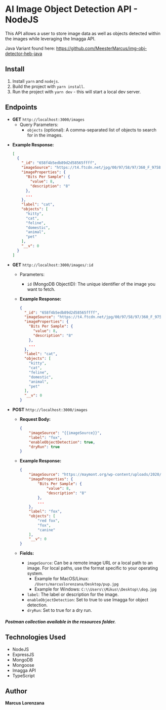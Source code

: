 # AI Image Object Detection API - NodeJS

This API allows a user to store image data as well as objects detected within the images while leveraging the Imagga
API.

Java Variant found here: https://github.com/MeesterMarcus/img-obj-detector-heb-java

## Install
1. Install `yarn` and `nodejs`.
2. Build the project with `yarn install`.
3. Run the project with `yarn dev` - this will start a local dev server.

## Endpoints
* **GET** `http://localhost:3000/images`
  - Query Parameters:
    - `objects` (optional): A comma-separated list of objects to search for in the images.

- **Example Response:**
  ```json
  [
    {
      "_id": "658f4b5edb89d2d58565ffff",
      "imageSource": "https://t4.ftcdn.net/jpg/00/97/58/97/360_F_97589769_t45CqXyzjz0KXwoBZT9PRaWGHRk5hQqQ.jpg",
      "imageProperties": {
        "Bits Per Sample": {
          "value": 8,
          "description": "8"
        },
        ...
      },
      "label": "cat",
      "objects": [
        "kitty",
        "cat",
        "feline",
        "domestic",
        "animal",
        "pet"
      ],
      "__v": 0
    }
  ]
  ```

* **GET** `http://localhost:3000/images/:id`
  - Parameters:
    - `id` (MongoDB ObjectID): The unique identifier of the image you want to fetch.

  - **Example Response:**
    ```json
    {
      "_id": "658f4b5edb89d2d58565ffff",
      "imageSource": "https://t4.ftcdn.net/jpg/00/97/58/97/360_F_97589769_t45CqXyzjz0KXwoBZT9PRaWGHRk5hQqQ.jpg",
      "imageProperties": {
        "Bits Per Sample": {
          "value": 8,
          "description": "8"
        },
        ...
      },
      "label": "cat",
      "objects": [
        "kitty",
        "cat",
        "feline",
        "domestic",
        "animal",
        "pet"
      ],
      "__v": 0
    }
    ```

* **POST** `http://localhost:3000/images`
  - **Request Body:**
    ```json
    {
        "imageSource": "{{imageSource}}",
        "label": "fox",
        "enableObjectDetection": true,
        "dryRun": true
    }
    ```

  - **Example Response:**
    ```json
    {
        "imageSource": "https://maymont.org/wp-content/uploads/2020/04/banner-red-fox.jpg",
        "imageProperties": {
            "Bits Per Sample": {
                "value": 8,
                "description": "8"
            },
            ...
        },
        "label": "fox",
        "objects": [
            "red fox",
            "fox",
            "canine"
        ],
        "__v": 0
    }
    ```

  - **Fields:**
    - `imageSource`: Can be a remote image URL or a local path to an image. For local paths, use the format specific to your operating system. 
      - Example for MacOS/Linux: `/Users/marcuslorenzana/Desktop/pup.jpg`
      - Example for Windows: `C:\\Users\\Mikus\\Desktop\\dog.jpg`
    - `label`: The label or description for the image.
    - `enableObjectDetection`: Set to true to use Imagga for object detection.
    - `dryRun`: Set to true for a dry run.

##### Postman collection available in the resources folder.


## Technologies Used
* NodeJS
* ExpressJS
* MongoDB
* Mongoose
* Imagga API
* TypeScript

## Author

**Marcus Lorenzana**
